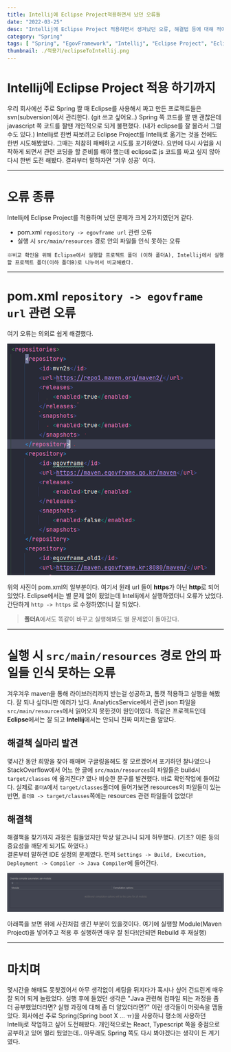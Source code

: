 ```yaml
---
title: Intellij에 Eclipse Project적용하면서 났던 오류들
date: "2022-03-25"
desc: "Intellij에 Eclipse Project 적용하면서 생겨났던 오류, 해결법 등에 대해 적어봤습니다."
category: "Spring"
tags: [ "Spring", "EgovFramework", "Intellij", "Eclipse Project", "Eclipse" ]
thumbnail: ./적용기/eclipseToIntellij.png
---
```


# Intellij에 Eclipse Project 적용 하기까지

우리 회사에선 주로 Spring 짤 때 Eclipse를 사용해서 짜고 만든 프로젝트들은 svn(subversion)에서 관리한다. (git 쓰고 싶어요..)
Spring 쪽 코드를 짤 땐 괜찮은데 javascript 쪽 코드를 짤땐 개인적으로 되게 불편했다. (내가 eclipse를 잘 몰라서 그럴수도 있다.) 
Intellij로 한번 짜보려고 Eclipse Project를 Intellij로 옮기는 것을 전에도 한번 시도해봤었다.
그때는 처참히 패배하고 시도를 포기하였다. 요번에 다시 사업을 시작하게 되면서 관련 코딩을 할 준비를 해야 했는데
eclipse로 js 코드를 짜고 싶지 않아 다시 한번 도전 해봤다. 결과부터 말하자면 '겨우 성공' 이다.

---

# 오류 종류

Intellij에 Eclipse Project를 적용하며 났던 문제가 크게 2가지였던거 같다.

- pom.xml `repository -> egovframe url` 관련 오류
- 실행 시 `src/main/resources` 경로 안의 파일들 인식 못하는 오류


`※비교 확인을 위해 Eclipse에서 실행할 프로젝트 폴더 (이하 폴더A), Intellij에서 실행할 프로젝트 폴더(이하 폴더B)로 나누어서 비교해봤다.`

---

# pom.xml `repository -> egovframe url` 관련 오류

여기 오류는 의외로 쉽게 해결했다.

![pom.xml](./적용기/pom_xml_egov.png)

위의 사진이 pom.xml의 일부분이다. 여기서 원래 url 들이 **https**가 아닌 **http**로 되어있었다.
Eclipse에서는 별 문제 없이 됬었는데 Intellij에서 실행하였더니 오류가 났었다. 간단하게 `http -> https` 로 수정하였더니 잘 되었다.

> **폴더A**에서도 똑같이 바꾸고 실행해봐도 별 문제없이 돌아갔다.

---

# 실행 시 `src/main/resources` 경로 안의 파일들 인식 못하는 오류
겨우겨우 maven을 통해 라이브러리까지 받는걸 성공하고, 톰캣 적용하고 실행을 해봤다.
잘 되나 싶더니만 에러가 났다. AnalyticsService에서 관련 json 파일을 `src/main/resources`에서 읽어오지 못한것이 원인이였다.
똑같은 프로젝트인데 **Eclipse**에서는 잘 되고 **Intellij**에서는 안되니 진짜 미치는줄 알았다.

## 해결책 실마리 발견

몇시간 동안 희망을 찾아 해매며 구글링을해도 잘 모르겠어서 포기하던 찰나였으나 StackOverflow에서 어느 한 글에 `src/main/resources`의 파일들은
build시 `target/classes` 에 옮겨진다? 였나 비슷한 문구를 발견했다. 바로 확인작업에 들어갔다.
실제로 `폴더A`에서 `target/classes`폴더에 들어가보면 resources의 파일들이 있는 반면,
`폴더B -> target/classes`쪽에는 resources 관련 파일들이 없었다!


## 해결책

해결책을 찾기까지 과정은 힘들었지만 막상 알고나니 되게 허무했다. (기초? 이론 등의 중요성을 깨닫게 되기도 하였다.)  
결론부터 말하면 IDE 설정의 문제였다. 먼저 `Settings -> Build, Execution, Deployment -> Compiler -> Java Compiler`에 들어간다.

![setting - java compiler](./적용기/javaCompiler_down.png)

아래쪽을 보면 위에 사진처럼 생긴 부분이 있을것이다.
여기에 실행할 Module(Maven Project)을 넣어주고 적용 후 실행하면 매우 잘 된다!(안되면 Rebuild 후 재실행)

---

# 마치며

몇시간을 해매도 못찾겠어서 아무 생각없이 세팅을 뒤지다가 혹시나 싶어 건드린게 매우 잘 되어 되게 놀랐었다.
실행 후에 들었던 생각은 "Java 관련해 컴파일 되는 과정을 좀 더 공부했었더라면? 실행 과정에 대해 좀 더 알았더라면?" 이런 생각들이
머릿속을 맴돌았다. 회사에선 주로 Spring(Spring boot X ... ㅠ)을 사용하니 평소에 사용하던 Intellij로 작업하고 싶어 도전해봤다.
개인적으로는 React, Typescript 쪽을 중점으로 공부하고 있어 멀리 뒀었는데.. 아무래도 Spring 쪽도 다시 봐야겠다는 생각이 든 계기였다.
